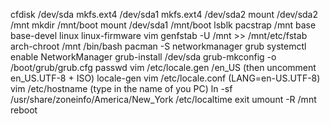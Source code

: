cfdisk /dev/sda
mkfs.ext4 /dev/sda1
mkfs.ext4 /dev/sda2
mount /dev/sda2 /mnt
mkdir /mnt/boot
mount /dev/sda1 /mnt/boot
lsblk
pacstrap /mnt base base-devel linux linux-firmware vim
genfstab -U /mnt >> /mnt/etc/fstab
arch-chroot /mnt /bin/bash
pacman -S networkmanager grub
systemctl enable NetworkManager
grub-install /dev/sda
grub-mkconfig -o /boot/grub/grub.cfg
passwd
vim /etc/locale.gen
/en_US (then uncomment en_US.UTF-8 + ISO)
locale-gen
vim /etc/locale.conf (LANG=en-US.UTF-8)
vim /etc/hostname (type in the name of you PC)
ln -sf /usr/share/zoneinfo/America/New_York /etc/localtime
exit
umount -R /mnt
reboot
